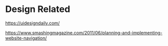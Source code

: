 # Design Related

https://uidesigndaily.com/

https://www.smashingmagazine.com/2011/06/planning-and-implementing-website-navigation/
